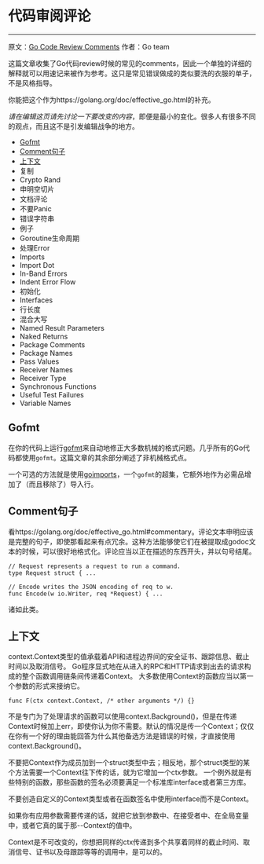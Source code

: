 # 代码审阅评论
-------------

原文：[Go Code Review Comments](https://github.com/golang/go/wiki/CodeReviewComments) 作者：Go team

这篇文章收集了Go代码review时候的常见的comments，因此一个单独的详细的解释就可以用速记来被作为参考。这只是常见错误做成的类似要洗的衣服的单子，不是风格指导。

你能把这个作为https://golang.org/doc/effective_go.html的补充。

*请在编辑这页请先讨论一下要改变的内容*，即便是最小的变化。很多人有很多不同的观点，而且这不是引发编辑战争的地方。

* [Gofmt](#Gofmt)
* [Comment句子](Comment句子)
* [上下文](上下文)
* 复制
* Crypto Rand
* 申明空切片
* 文档评论
* 不要Panic
* 错误字符串
* 例子
* Goroutine生命周期
* 处理Error
* Imports
* Import Dot
* In-Band Errors
* Indent Error Flow
* 初始化
* Interfaces
* 行长度
* 混合大写
* Named Result Parameters
* Naked Returns
* Package Comments
* Package Names
* Pass Values
* Receiver Names
* Receiver Type
* Synchronous Functions
* Useful Test Failures
* Variable Names

## Gofmt

在你的代码上运行[gofmt](https://golang.org/cmd/gofmt/)来自动地修正大多数机械的格式问题。几乎所有的Go代码都使用`gofmt`。这篇文章的其余部分阐述了非机械格式点。

一个可选的方法就是使用[goimports](https://godoc.org/golang.org/x/tools/cmd/goimports)，一个`gofmt`的超集，它额外地作为必需品增加了（而且移除了）导入行。

## Comment句子

看https://golang.org/doc/effective_go.html#commentary。评论文本申明应该是完整的句子，即使那看起来有点冗余。这种方法能够使它们在被提取成godoc文本的时候，可以很好地格式化。评论应当以正在描述的东西开头，并以句号结尾。

    // Request represents a request to run a command.
    type Request struct { ...
    
    // Encode writes the JSON encoding of req to w.
    func Encode(w io.Writer, req *Request) { ...

诸如此类。

## 上下文

context.Context类型的值承载着API和进程边界间的安全证书、跟踪信息、截止时间以及取消信号。
Go程序显式地在从进入的RPC和HTTP请求到出去的请求构成的整个函数调用链条间传递着Context。
大多数使用Context的函数应当以第一个参数的形式来接纳它。

    func F(ctx context.Context, /* other arguments */) {}

不是专门为了处理请求的函数可以使用context.Background()，但是在传递Context时候加上err，即使你认为你不需要。默认的情况是传一个Context；仅仅在你有一个好的理由能回答为什么其他备选方法是错误的时候，才直接使用context.Background()。

不要把Context作为成员加到一个struct类型中去；相反地，那个struct类型的某个方法需要一个Context往下传的话，就为它增加一个ctx参数。
一个例外就是有些特别的函数，那些函数的签名必须要满足一个标准库interface或者第三方库。

不要创造自定义的Context类型或者在函数签名中使用interface而不是Context。

如果你有应用参数需要传递的话，就把它放到参数中、在接受者中、在全局变量中，或者它真的属于那--Context的值中。

Context是不可改变的，你想把同样的ctx传递到多个共享着同样的截止时间、取消信号、证书以及母跟踪等等的调用中，是可以的。
